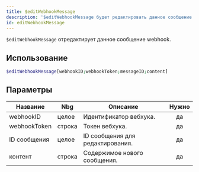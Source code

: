 ```yaml
---
title: $editWebhookMessage
description: '$editWebhookMessage будет редактировать данное сообщение webhook.'
id: editWebhookMessage
---
```


`$editWebhookMessage` отредактирует данное сообщение webhook.

## Использование

```php
$editWebhookMessage[webhookID;webhookToken;messageID;content]
```

## Параметры

| Название     | Nbg    | Описание                         | Нужно |
| ------------ | ------ | -------------------------------- |:-----:|
| webhookID    | целое  | Идентификатор вебхука.           |  да   |
| webhookToken | строка | Токен вебхука.                   |  да   |
| ID сообщения | целое  | ID сообщения для редактирования. |  да   |
| контент      | строка | Содержимое нового сообщения.     |  да   |